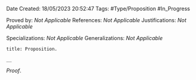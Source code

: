 <div class="topSpace"></div>

Date Created: 18/05/2023 20:52:47
Tags: #Type/Proposition #In_Progress

Proved by: _Not Applicable_
References: _Not Applicable_
Justifications: _Not Applicable_

Specializations: _Not Applicable_
Generalizations: _Not Applicable_

``` ad-Proposition
title: Proposition.

__

```

_Proof_. 
